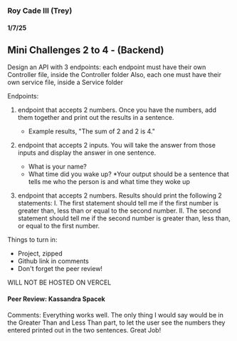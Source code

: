### Roy Cade III (Trey)

#### 1/7/25

## Mini Challenges 2 to 4 - (Backend)
Design an API with 3 endpoints:
each endpoint must have their own Controller file, inside the Controller folder
Also, each one must have their own service file, inside a Service folder

Endpoints:
1. endpoint that accepts 2 numbers.  Once you have the numbers, add them together and print out the results in a sentence.
     - Example results, "The sum of 2 and 2 is 4."

2. endpoint that accepts 2 inputs. You will take the answer from those inputs and display the answer in one sentence.
     - What is your name? 
     - What time did you wake up?
     *Your output should be a sentence that tells me who the person is and what time they woke up

3. endpoint that accepts 2 numbers. Results should print the following 2 statements:
     I. The first statement should tell me if the first number is greater than, less than or equal to the second number.
     II. The second statement should tell me if the second number is greater than, less than, or equal to the first number.

Things to turn in:
- Project, zipped
- Github link in comments
- Don't forget the peer review!

WILL NOT BE HOSTED ON VERCEL

#### Peer Review: Kassandra Spacek

Comments: Everything works well. The only thing I would say would be in the Greater Than and Less Than part, to let the user see the numbers they entered printed out in the two sentences. Great Job!
